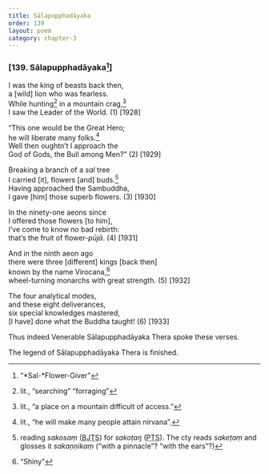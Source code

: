 ```yaml
---
title: Sālapupphadāyaka
order: 139
layout: poem
category: chapter-3
---
```


### \[139. Sālapupphadāyaka[^1]\]

I was the king of beasts back then,  
a \[wild\] lion who was fearless.  
While hunting[^2] in a mountain crag,[^3]  
I saw the Leader of the World. (1) \[1928\]

“This one would be the Great Hero;  
he will liberate many folks.[^4]  
Well then oughtn’t I approach the  
God of Gods, the Bull among Men?” (2) \[1929\]

Breaking a branch of a *sal* tree  
I carried \[it\], flowers \[and\] buds.[^5]  
Having approached the Sambuddha,  
I gave \[him\] those superb flowers. (3) \[1930\]

In the ninety-one aeons since  
I offered those flowers \[to him\],  
I’ve come to know no bad rebirth:  
that’s the fruit of flower-*pūjā*. (4) \[1931\]

And in the ninth aeon ago  
there were three \[different\] kings \[back then\]  
known by the name Virocana,[^6]  
wheel-turning monarchs with great strength. (5) \[1932\]

The four analytical modes,  
and these eight deliverances,  
six special knowledges mastered,  
\[I have\] done what the Buddha taught! (6) \[1933\]

Thus indeed Venerable Sālapupphadāyaka Thera spoke these verses.

The legend of Sālapupphadāyaka Thera is finished.

[^1]: “*Sal-*Flower-Giver”

[^2]: lit., “searching” “forraging”

[^3]: lit., “a place on a mountain difficult of access.”

[^4]: lit., “he will make many people attain nirvana”.

[^5]: reading *sakosaṃ* (<abbr title="Buddha Jayanthi Tripitaka Series">BJTS</abbr>) for *sakoṭaŋ* (<abbr title="Pali Text Society">PTS</abbr>). The cty reads *sakeṭaṃ* and glosses it *sakaṇṇikaṃ* (“with a pinnacle”? “with the ears”?)

[^6]: “Shiny”
